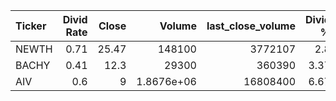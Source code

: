 | Ticker   |   Divid Rate |   Close |          Volume |   last_close_volume |   Divid % | 5_Days_pos   | above_SMA_50   |
|:---------|-------------:|--------:|----------------:|--------------------:|----------:|:-------------|:---------------|
| NEWTH    |         0.71 |   25.47 | 148100          |             3772107 |      2.8  | False        | False          |
| BACHY    |         0.41 |   12.3  |  29300          |              360390 |      3.37 | False        | True           |
| AIV      |         0.6  |    9    |      1.8676e+06 |            16808400 |      6.67 | True         | True           |